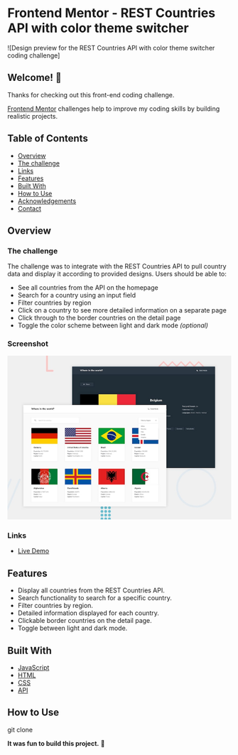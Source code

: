# Frontend Mentor - REST Countries API with color theme switcher

![Design preview for the REST Countries API with color theme switcher coding challenge]

## Welcome! 👋

Thanks for checking out this front-end coding challenge.

[Frontend Mentor](https://www.frontendmentor.io) challenges help to improve my coding skills by building realistic projects.

## Table of Contents

- [Overview](#overview)
- [The challenge](#the-challenge)
- [Links](#links)
- [Features](#features)
- [Built With](#built-with)
- [How to Use](#how-to-use)
- [Acknowledgements](#acknowledgements)
- [Contact](#contact)

## Overview

### The challenge

The challenge was to integrate with the REST Countries API to pull country data and display it according to provided designs. Users should be able to:

- See all countries from the API on the homepage
- Search for a country using an input field
- Filter countries by region
- Click on a country to see more detailed information on a separate page
- Click through to the border countries on the detail page
- Toggle the color scheme between light and dark mode *(optional)*

### Screenshot

![Screenshot](./design/desktop-preview.jpg)

### Links

- [Live Demo](<URL to your live demo>)

## Features

- Display all countries from the REST Countries API.
- Search functionality to search for a specific country.
- Filter countries by region.
- Detailed information displayed for each country.
- Clickable border countries on the detail page.
- Toggle between light and dark mode.

## Built With

- [JavaScript](https://developer.mozilla.org/en-US/docs/Web/JavaScript)
- [HTML](https://developer.mozilla.org/en-US/docs/Web/HTML)
- [CSS](https://developer.mozilla.org/en-US/docs/Web/CSS)
- [API](https://restcountries.com)


## How to Use

git clone <URL to your repository>

**It was fun to build this project.** 🚀
